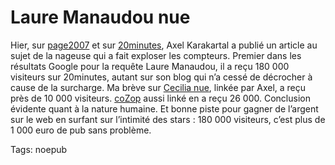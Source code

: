 # Laure Manaudou nue

Hier, sur [page2007](http://cozop.com/page2007_com/laure_manaudou_nue) et sur [20minutes](http://axelkarakartal.blog.20minutes.fr/), Axel Karakartal a publié un article au sujet de la nageuse qui a fait exploser les compteurs. Premier dans les résultats Google pour la requête Laure Manaudou, il a reçu 180 000 visiteurs sur 20minutes, autant sur son blog qui n’a cessé de décrocher à cause de la surcharge. Ma brève sur [Cecilia nue](/2007/10/18/cecilia-a-poil/), linkée par Axel, a reçu près de 10 000 visiteurs. [coZop](http://cozop.com/page2007_com/laure_manaudou_nue) aussi linké en a reçu 26 000. Conclusion évidente quant à la nature humaine. Et bonne piste pour gagner de l’argent sur le web en surfant sur l’intimité des stars : 180 000 visiteurs, c’est plus de 1 000 euro de pub sans problème.

Tags: noepub